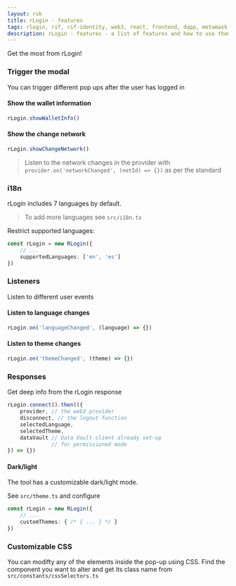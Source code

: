 ```yaml
---
layout: rsk
title: rLogin - features
tags: rlogin, rif, rif-identity, web3, react, frontend, dapp, metamask, ledger, trezor, dcent, liquality, portis
description: rLogin - features - a list of features and how to use them
---
```


Get the most from rLogin!

### Trigger the modal

You can trigger different pop ups after the user has logged in

#### Show the wallet information

```typescript
rLogin.showWalletInfo()
```

#### Show the change network

```typescript
rLogin.showChangeNetwork()
```

> Listen to the network changes in the provider with `provider.on('networkChanged', (netId) => {})` as per the standard

### i18n

rLogin includes 7 languages by default.

> To add more languages see `src/i18n.ts`


Restrict supported languages:

```typescript
const rLogin = new RLogin({
    // ...
    supportedLanguages: ['en', 'es']
})
```

### Listeners

Listen to different user events

#### Listen to language changes

```typescript
rLogin.on('languageChanged', (language) => {})
```

#### Listen to theme changes

```typescript
rLogin.on('themeChanged', (theme) => {})
```

### Responses

Get deep info from the rLogin response

```typescript
rLogin.connect().then(({
    provider, // the web3 provider
    disconnect, // the logout function
    selectedLanguage,
    selectedTheme,
    dataVault // Data Vault client already set-up
              // for permissioned mode
}) => {})
```

#### Dark/light

The tool has a customizable dark/light mode.

See `src/theme.ts` and configure

```typescript
const rLogin = new RLogin({
    // ...
    customThemes: { /* { ... } */ }
})
```

### Customizable CSS

You can modifty any of the elements inside the pop-up using CSS. Find the component you want to alter and get its class name from `src/constants/cssSelectors.ts`
